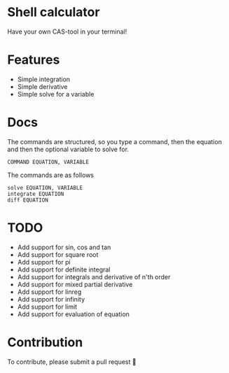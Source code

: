 # Shell calculator
Have your own CAS-tool in your terminal!

# Features
- Simple integration
- Simple derivative
- Simple solve for a variable

# Docs
The commands are structured, so you type a command, then the equation and then the optional variable to solve for.

```
COMMAND EQUATION, VARIABLE
```

The commands are as follows

```
solve EQUATION, VARIABLE
integrate EQUATION
diff EQUATION
```

# TODO
- Add support for sin, cos and tan
- Add support for square root
- Add support for pi
- Add support for definite integral
- Add support for integrals and derivative of n'th order
- Add support for mixed partial derivative
- Add support for linreg
- Add support for infinity
- Add support for limit
- Add support for evaluation of equation

# Contribution
To contribute, please submit a pull request 👏